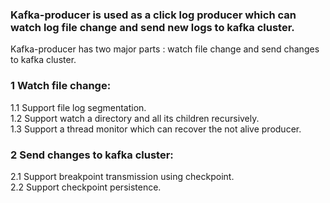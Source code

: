 <h3>Kafka-producer is used as a click log producer which can watch log file change and send new logs to kafka cluster.</h3>

Kafka-producer has two major parts : watch file change and send changes to kafka cluster.
<h3>1 Watch file change:</h3>
1.1 Support file log segmentation.<br>
1.2 Support watch a directory and all its children recursively.<br>
1.3 Support a thread monitor which can recover the not alive producer.<br>

<h3>2 Send changes to kafka cluster:</h3>
2.1 Support breakpoint transmission using checkpoint.<br>
2.2 Support checkpoint persistence.<br>
